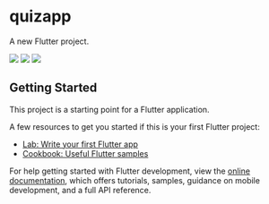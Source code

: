# quizapp

A new Flutter project.

![]([https://github.com/SmMohib/Flutter-EnChat-Secured-Realtime-Messaging-Android-Application-/blob/main/aa.jpg](https://github.com/SmMohib/quizapp/blob/main/1.png))
![]([https://github.com/SmMohib/Flutter-EnChat-Secured-Realtime-Messaging-Android-Application-/blob/main/22.jpg](https://github.com/SmMohib/quizapp/blob/main/2.png))
![]([https://github.com/SmMohib/Flutter-EnChat-Secured-Realtime-Messaging-Android-Application-/blob/main/aa.jpg](https://github.com/SmMohib/quizapp/blob/main/3.png))



## Getting Started

This project is a starting point for a Flutter application.

A few resources to get you started if this is your first Flutter project:

- [Lab: Write your first Flutter app](https://docs.flutter.dev/get-started/codelab)
- [Cookbook: Useful Flutter samples](https://docs.flutter.dev/cookbook)

For help getting started with Flutter development, view the
[online documentation](https://docs.flutter.dev/), which offers tutorials,
samples, guidance on mobile development, and a full API reference.
